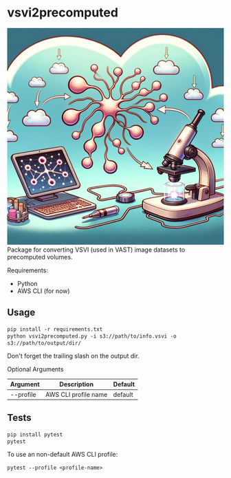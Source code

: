 # vsvi2precomputed
![Logo](logo.png)
Package for converting VSVI (used in VAST) image datasets to precomputed volumes.

Requirements:
* Python
* AWS CLI (for now)

## Usage
```
pip install -r requirements.txt
python vsvi2precomputed.py -i s3://path/to/info.vsvi -o s3://path/to/output/dir/
```
Don't forget the trailing slash on the output dir.

Optional Arguments

| Argument  | Description          | Default |
|-----------|----------------------|---------|
| --profile | AWS CLI profile name | default |

## Tests
```
pip install pytest
pytest
```
To use an non-default AWS CLI profile:
```
pytest --profile <profile-name>
```